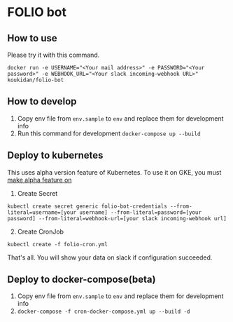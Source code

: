 FOLIO bot
=====

## How to use
Please try it with this command.
```
docker run -e USERNAME="<Your mail address>" -e PASSWORD="<Your password>" -e WEBHOOK_URL="<Your slack incoming-webhook URL>" koukidan/folio-bot
```

## How to develop
1. Copy env file from `env.sample` to `env` and replace them for development info
2. Run this command for development `docker-compose up --build`


## Deploy to kubernetes
This uses alpha version feature of Kubernetes.
To use it on GKE, you must [make alpha feature on](https://cloud.google.com/container-engine/docs/alpha-clusters)

1. Create Secret
```
kubectl create secret generic folio-bot-credentials --from-literal=username=[your username] --from-literal=password=[your password] --from-literal=webhook-url=[your slack incoming-webhook url]
```

2. Create CronJob
```
kubectl create -f folio-cron.yml
```

That's all. You will show your data on slack if configuration succeeded.


## Deploy to docker-compose(beta)
1. Copy env file from `env.sample` to `env` and replace them for development info
2. ```docker-compose -f cron-docker-compose.yml up --build -d```

